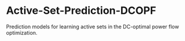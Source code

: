 # Active-Set-Prediction-DCOPF
Prediction models for learning active sets in the DC-optimal power flow optimization.
